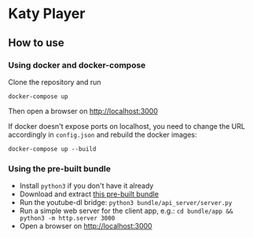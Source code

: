 # Katy Player

## How to use

### Using docker and docker-compose
Clone the repository and run
```
docker-compose up
```
Then open a browser on [http://localhost:3000](http://localhost:3000)

If docker doesn't expose ports on localhost, you need to change the URL accordingly in `config.json` and rebuild the docker images:
```
docker-compose up --build
```

### Using the pre-built bundle
* Install `python3` if you don't have it already
* Download and extract [this pre-built bundle](https://github.com/simonbru/katy-player/releases/download/0.1/bundle.tar.gz)
* Run the youtube-dl bridge: `python3 bundle/api_server/server.py`
* Run a simple web server for the client app, e.g.: `cd bundle/app && python3 -m http.server 3000`
* Open a browser on [http://localhost:3000](http://localhost:3000)
